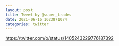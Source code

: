 ```yaml
--- 
layout: post 
title: Tweet by @super_trades 
date: 2021-06-16 1623871074 
categories: twitter 
--- 
```

https://twitter.com/o/status/1405243229776187392
